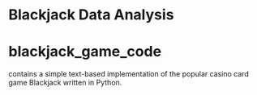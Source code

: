 # Blackjack Data Analysis

# blackjack_game_code
contains a simple text-based implementation of the popular casino card game Blackjack written in Python.

